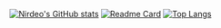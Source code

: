 [![Nirdeo's GitHub stats](https://github-readme-stats.vercel.app/api?username=Nirdeo&count_private=true&show_icons=true?theme=dark)](https://github.com/anuraghazra/github-readme-stats)
[![Readme Card](https://github-readme-stats.vercel.app/api/pin/?username=Nirdeo&repo=github-readme-stats)](https://github.com/anuraghazra/github-readme-stats)
[![Top Langs](https://github-readme-stats.vercel.app/api/top-langs/?username=Nirdeo)](https://github.com/anuraghazra/github-readme-stats)
